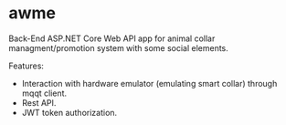 # awme
 
Back-End ASP.NET Core Web API app for animal collar managment/promotion system with some social elements.

Features:
- Interaction with hardware emulator (emulating smart collar) through mqqt client.
- Rest API.
- JWT token authorization.
